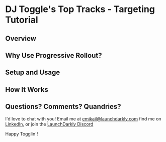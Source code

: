 # DJ Toggle's Top Tracks - Targeting Tutorial

## Overview

## Why Use Progressive Rollout?

## Setup and Usage

## How It Works

## Questions? Comments? Quandries?
I'd love to chat with you!  Email me at [emikail@launchdarkly.com](mailto:emikail@launchdarkly.com) find me on [LinkedIn](https://www.linkedin.com/in/emikail/), or join the [LaunchDarkly Discord](https://discord.gg/CXSbsZZ6)

Happy Togglin'!
